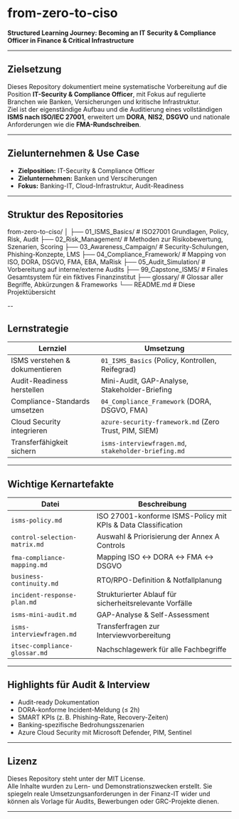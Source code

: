 # from-zero-to-ciso  
**Structured Learning Journey: Becoming an IT Security & Compliance Officer in Finance & Critical Infrastructure**

---

## Zielsetzung

Dieses Repository dokumentiert meine systematische Vorbereitung auf die Position **IT-Security & Compliance Officer**, mit Fokus auf regulierte Branchen wie Banken, Versicherungen und kritische Infrastruktur.  
Ziel ist der eigenständige Aufbau und die Auditierung eines vollständigen **ISMS nach ISO/IEC 27001**, erweitert um **DORA**, **NIS2**, **DSGVO** und nationale Anforderungen wie die **FMA-Rundschreiben**.

---

## Zielunternehmen & Use Case

- **Zielposition:** IT-Security & Compliance Officer 
- **Zielunternehmen:** Banken und Versciherungen
- **Fokus:** Banking-IT, Cloud-Infrastruktur, Audit-Readiness

---

## Struktur des Repositories

from-zero-to-ciso/
│
├── 01_ISMS_Basics/ # ISO27001 Grundlagen, Policy, Risk, Audit
├── 02_Risk_Management/ # Methoden zur Risikobewertung, Szenarien, Scoring
├── 03_Awareness_Campaign/ # Security-Schulungen, Phishing-Konzepte, LMS
├── 04_Compliance_Framework/ # Mapping von ISO, DORA, DSGVO, FMA, EBA, MaRisk
├── 05_Audit_Simulation/ # Vorbereitung auf interne/externe Audits
├── 99_Capstone_ISMS/ # Finales Gesamtsystem für ein fiktives Finanzinstitut
├── glossary/ # Glossar aller Begriffe, Abkürzungen & Frameworks
└── README.md # Diese Projektübersicht

--

## Lernstrategie

| Lernziel                            | Umsetzung |
|-------------------------------------|-----------|
| ISMS verstehen & dokumentieren      | `01_ISMS_Basics` (Policy, Kontrollen, Reifegrad) |
| Audit-Readiness herstellen          | Mini-Audit, GAP-Analyse, Stakeholder-Briefing |
| Compliance-Standards umsetzen       | `04_Compliance_Framework` (DORA, DSGVO, FMA) |
| Cloud Security integrieren          | `azure-security-framework.md` (Zero Trust, PIM, SIEM) |
| Transferfähigkeit sichern           | `isms-interviewfragen.md`, `stakeholder-briefing.md` |

---

## Wichtige Kernartefakte

| Datei                             | Beschreibung |
|----------------------------------|--------------|
| `isms-policy.md`                 | ISO 27001-konforme ISMS-Policy mit KPIs & Data Classification |
| `control-selection-matrix.md`    | Auswahl & Priorisierung der Annex A Controls |
| `fma-compliance-mapping.md`      | Mapping ISO ↔ DORA ↔ FMA ↔ DSGVO |
| `business-continuity.md`         | RTO/RPO-Definition & Notfallplanung |
| `incident-response-plan.md`      | Strukturierter Ablauf für sicherheitsrelevante Vorfälle |
| `isms-mini-audit.md`             | GAP-Analyse & Self-Assessment |
| `isms-interviewfragen.md`        | Transferfragen zur Interviewvorbereitung |
| `itsec-compliance-glossar.md`    | Nachschlagewerk für alle Fachbegriffe |

---

## Highlights für Audit & Interview

- Audit-ready Dokumentation  
- DORA-konforme Incident-Meldung (≤ 2h)  
- SMART KPIs (z. B. Phishing-Rate, Recovery-Zeiten)  
- Banking-spezifische Bedrohungsszenarien  
- Azure Cloud Security mit Microsoft Defender, PIM, Sentinel

---

## Lizenz

Dieses Repository steht unter der MIT License.  
Alle Inhalte wurden zu Lern- und Demonstrationszwecken erstellt. Sie spiegeln reale Umsetzungsanforderungen in der Finanz-IT wider und können als Vorlage für Audits, Bewerbungen oder GRC-Projekte dienen.

---

